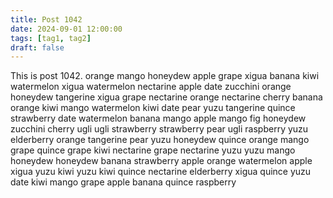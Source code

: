 ```yaml
---
title: Post 1042
date: 2024-09-01 12:00:00
tags: [tag1, tag2]
draft: false
---
```

This is post 1042.
orange
mango
honeydew
apple
grape
xigua
banana
kiwi
watermelon
xigua
watermelon
nectarine
apple
date
zucchini
orange
honeydew
tangerine
xigua
grape
nectarine
orange
nectarine
cherry
banana
orange
kiwi
mango
watermelon
kiwi
date
pear
yuzu
tangerine
quince
strawberry
date
watermelon
banana
mango
apple
mango
fig
honeydew
zucchini
cherry
ugli
ugli
strawberry
strawberry
pear
ugli
raspberry
yuzu
elderberry
orange
tangerine
pear
yuzu
honeydew
quince
orange
mango
grape
quince
grape
kiwi
nectarine
grape
nectarine
yuzu
yuzu
mango
honeydew
honeydew
banana
strawberry
apple
orange
watermelon
apple
xigua
yuzu
kiwi
yuzu
kiwi
quince
nectarine
elderberry
xigua
quince
yuzu
date
kiwi
mango
grape
apple
banana
quince
raspberry
